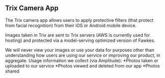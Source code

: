 ## Trix Camera App

The Trix camera app allows users to apply protective filters (that protect from facial recognition) from their iOS or Android mobile device.

Images taken in Trix are sent to Trix servers (AWS is currently used for hosting) and protected via a model-serving optimized version of Fawkes.

We will never view your images or use your data for purposes other than understanding how users are using our service or improving our product, in aggregate. Usage information we collect (via Amplitude):
*Photos taken or uploaded to our service
*Photos viewed and deleted from our app
*Photos shared

